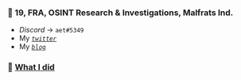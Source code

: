 ### 📍 19, FRA, OSINT Research & Investigations, Malfrats Ind.
- _Discord_ -> `aet#5349`
- My [_`twitter`_](https://twitter.com/meakaaet)
- My [_`blog`_](http://medium.com/@meakaaet)
### 🦚 [What I did](https://github.com/novitae/novitae/blob/main/WHAT%20I%20DID.md)
